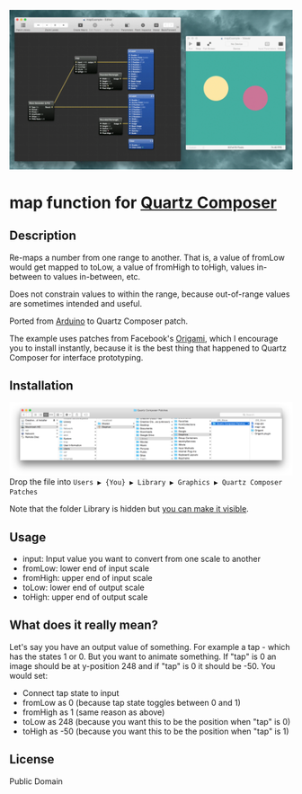 ![Example](example.gif)
# map function for [Quartz Composer](http://en.wikipedia.org/wiki/Quartz_Composer)

## Description
Re-maps a number from one range to another. That is, a value of fromLow would get mapped to toLow, a value of fromHigh to toHigh, values in-between to values in-between, etc.

Does not constrain values to within the range, because out-of-range values are sometimes intended and useful.

Ported from [Arduino](http://www.arduino.cc/en/Reference/Map) to Quartz Composer patch.

The example uses patches from Facebook's [Origami](http://facebook.github.io/origami/), which I encourage you to install instantly, because it is the best thing that happened to Quartz Composer for interface prototyping.

## Installation
![Installation](installation.png)
Drop the file into `Users ▶ {You} ▶ Library ▶ Graphics ▶ Quartz Composer Patches`

Note that the folder Library is hidden but [you can make it visible](http://ianlunn.co.uk/articles/quickly-showhide-hidden-files-mac-os-x-mavericks/).


## Usage
- input: Input value you want to convert from one scale to another
- fromLow: lower end of input scale
- fromHigh: upper end of input scale
- toLow: lower end of output scale
- toHigh: upper end of output scale

## What does it really mean?
Let's say you have an output value of something. For example a tap - which has the states 1 or 0. But you want to animate something. If "tap" is 0 an image should be at y-position 248 and if "tap" is 0 it should be -50. You would set:

- Connect tap state to input
- fromLow as 0 (because tap state toggles between 0 and 1)
- fromHigh as 1 (same reason as above)
- toLow as 248 (because you want this to be the position when "tap" is 0)
- toHigh as -50 (because you want this to be the position when "tap" is 1)

## License
Public Domain